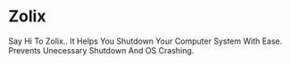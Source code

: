 # Zolix
Say Hi To Zolix.. It Helps You Shutdown Your Computer System With Ease. Prevents Unecessary Shutdown And OS Crashing.
